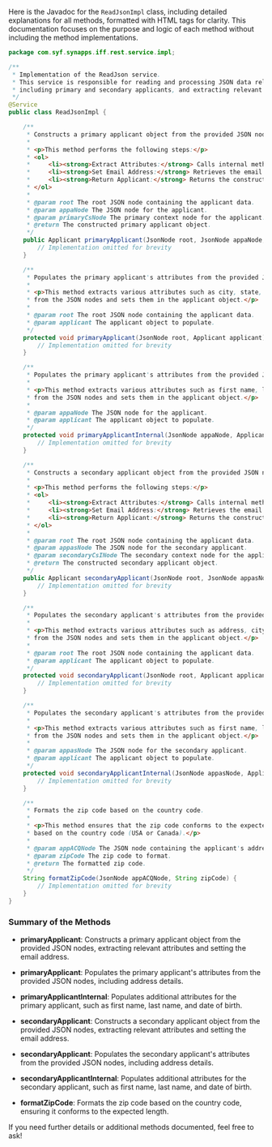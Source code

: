 Here is the Javadoc for the `ReadJsonImpl` class, including detailed explanations for all methods, formatted with HTML tags for clarity. This documentation focuses on the purpose and logic of each method without including the method implementations.

```java
package com.syf.synapps.iff.rest.service.impl;

/**
 * Implementation of the ReadJson service.
 * This service is responsible for reading and processing JSON data related to applicants,
 * including primary and secondary applicants, and extracting relevant attributes.
 */
@Service
public class ReadJsonImpl {

    /**
     * Constructs a primary applicant object from the provided JSON nodes.
     * 
     * <p>This method performs the following steps:</p>
     * <ol>
     *     <li><strong>Extract Attributes:</strong> Calls internal methods to populate the applicant's attributes.</li>
     *     <li><strong>Set Email Address:</strong> Retrieves the email address from the JSON node.</li>
     *     <li><strong>Return Applicant:</strong> Returns the constructed primary applicant object.</li>
     * </ol>
     * 
     * @param root The root JSON node containing the applicant data.
     * @param appaNode The JSON node for the applicant.
     * @param primaryCsNode The primary context node for the applicant.
     * @return The constructed primary applicant object.
     */
    public Applicant primaryApplicant(JsonNode root, JsonNode appaNode, JsonNode primaryCsNode) {
        // Implementation omitted for brevity
    }

    /**
     * Populates the primary applicant's attributes from the provided JSON nodes.
     * 
     * <p>This method extracts various attributes such as city, state, and zip code
     * from the JSON nodes and sets them in the applicant object.</p>
     * 
     * @param root The root JSON node containing the applicant data.
     * @param applicant The applicant object to populate.
     */
    protected void primaryApplicant(JsonNode root, Applicant applicant) {
        // Implementation omitted for brevity
    }

    /**
     * Populates the primary applicant's attributes from the provided JSON nodes.
     * 
     * <p>This method extracts various attributes such as first name, last name, and date of birth
     * from the JSON nodes and sets them in the applicant object.</p>
     * 
     * @param appaNode The JSON node for the applicant.
     * @param applicant The applicant object to populate.
     */
    protected void primaryApplicantInternal(JsonNode appaNode, Applicant applicant) {
        // Implementation omitted for brevity
    }

    /**
     * Constructs a secondary applicant object from the provided JSON nodes.
     * 
     * <p>This method performs the following steps:</p>
     * <ol>
     *     <li><strong>Extract Attributes:</strong> Calls internal methods to populate the applicant's attributes.</li>
     *     <li><strong>Set Email Address:</strong> Retrieves the email address from the JSON node.</li>
     *     <li><strong>Return Applicant:</strong> Returns the constructed secondary applicant object.</li>
     * </ol>
     * 
     * @param root The root JSON node containing the applicant data.
     * @param appasNode The JSON node for the secondary applicant.
     * @param secondaryCsINode The secondary context node for the applicant.
     * @return The constructed secondary applicant object.
     */
    public Applicant secondaryApplicant(JsonNode root, JsonNode appasNode, JsonNode secondaryCsINode) {
        // Implementation omitted for brevity
    }

    /**
     * Populates the secondary applicant's attributes from the provided JSON nodes.
     * 
     * <p>This method extracts various attributes such as address, city, and state
     * from the JSON nodes and sets them in the applicant object.</p>
     * 
     * @param root The root JSON node containing the applicant data.
     * @param applicant The applicant object to populate.
     */
    protected void secondaryApplicant(JsonNode root, Applicant applicant) {
        // Implementation omitted for brevity
    }

    /**
     * Populates the secondary applicant's attributes from the provided JSON nodes.
     * 
     * <p>This method extracts various attributes such as first name, last name, and date of birth
     * from the JSON nodes and sets them in the applicant object.</p>
     * 
     * @param appasNode The JSON node for the secondary applicant.
     * @param applicant The applicant object to populate.
     */
    protected void secondaryApplicantInternal(JsonNode appasNode, Applicant applicant) {
        // Implementation omitted for brevity
    }

    /**
     * Formats the zip code based on the country code.
     * 
     * <p>This method ensures that the zip code conforms to the expected length
     * based on the country code (USA or Canada).</p>
     * 
     * @param appACQNode The JSON node containing the applicant's address data.
     * @param zipCode The zip code to format.
     * @return The formatted zip code.
     */
    String formatZipCode(JsonNode appACQNode, String zipCode) {
        // Implementation omitted for brevity
    }
}
```

### Summary of the Methods

- **primaryApplicant**: Constructs a primary applicant object from the provided JSON nodes, extracting relevant attributes and setting the email address.

- **primaryApplicant**: Populates the primary applicant's attributes from the provided JSON nodes, including address details.

- **primaryApplicantInternal**: Populates additional attributes for the primary applicant, such as first name, last name, and date of birth.

- **secondaryApplicant**: Constructs a secondary applicant object from the provided JSON nodes, extracting relevant attributes and setting the email address.

- **secondaryApplicant**: Populates the secondary applicant's attributes from the provided JSON nodes, including address details.

- **secondaryApplicantInternal**: Populates additional attributes for the secondary applicant, such as first name, last name, and date of birth.

- **formatZipCode**: Formats the zip code based on the country code, ensuring it conforms to the expected length.

If you need further details or additional methods documented, feel free to ask!
